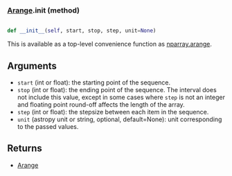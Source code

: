 ### [Arange](Arange.md).__init__ (method)


```py

def __init__(self, start, stop, step, unit=None)

```



This is available as a top-level convenience function as [nparray.arange](nparray.arange.md).

Arguments
------------
* `start` (int or float): the starting point of the sequence.
* `stop` (int or float): the ending point of the sequence.  The interval
    does not include this value, except in some cases where `step` is not an
    integer and floating point round-off affects the length of the array.
* `step` (int or float): the stepsize between each item in the sequence.
* `unit` (astropy unit or string, optional, default=None): unit
  corresponding to the passed values.

Returns
-----------
* [Arange](Arange.md)

